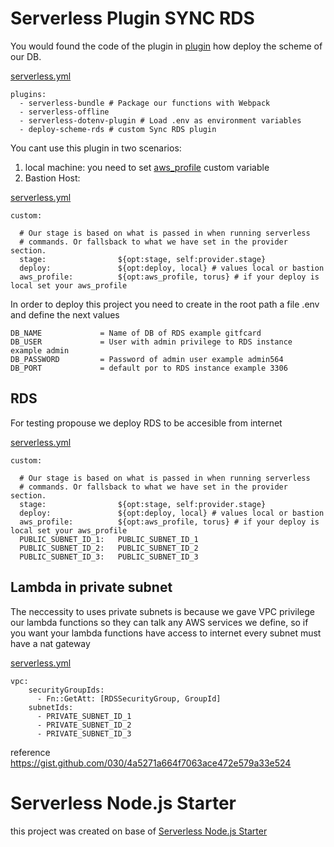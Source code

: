 # Serverless Plugin SYNC RDS

You would found the code of the plugin in [plugin](.serverless_plugins/deploy-scheme-rds.js#L7) how deploy the scheme of our DB.

[serverless.yml](serverless.yml#L12)
```
plugins:
  - serverless-bundle # Package our functions with Webpack
  - serverless-offline
  - serverless-dotenv-plugin # Load .env as environment variables
  - deploy-scheme-rds # custom Sync RDS plugin
```

You cant use this plugin in two scenarios:

  1) local machine: you need to set [aws_profile](serverless.yml#L12) custom variable 
  2) Bastion Host: 


[serverless.yml](serverless.yml#L19-L20)
```
custom:  
  
  # Our stage is based on what is passed in when running serverless
  # commands. Or fallsback to what we have set in the provider section.
  stage:                ${opt:stage, self:provider.stage}
  deploy:               ${opt:deploy, local} # values local or bastion
  aws_profile:          ${opt:aws_profile, torus} # if your deploy is local set your aws_profile
```

In order to deploy this project you need to create in the root path a file .env and define the next values

```
DB_NAME             = Name of DB of RDS example gitfcard
DB_USER             = User with admin privilege to RDS instance example admin
DB_PASSWORD         = Password of admin user example admin564
DB_PORT             = default por to RDS instance example 3306
```

## RDS 

For testing propouse we deploy RDS to be accesible from internet

[serverless.yml](serverless.yml#L20-L22)
```
custom:  
  
  # Our stage is based on what is passed in when running serverless
  # commands. Or fallsback to what we have set in the provider section.
  stage:                ${opt:stage, self:provider.stage}
  deploy:               ${opt:deploy, local} # values local or bastion
  aws_profile:          ${opt:aws_profile, torus} # if your deploy is local set your aws_profile
  PUBLIC_SUBNET_ID_1:   PUBLIC_SUBNET_ID_1
  PUBLIC_SUBNET_ID_2:   PUBLIC_SUBNET_ID_2
  PUBLIC_SUBNET_ID_3:   PUBLIC_SUBNET_ID_3
```

## Lambda in private subnet

The neccessity to uses private subnets is because we gave VPC privilege our lambda functions so they can talk any AWS services we define, so if you want your lambda functions have access to internet every subnet must have a nat gateway

[serverless.yml](serverless.yml#L47-L49)
```
vpc:
    securityGroupIds:
      - Fn::GetAtt: [RDSSecurityGroup, GroupId]
    subnetIds:      
      - PRIVATE_SUBNET_ID_1
      - PRIVATE_SUBNET_ID_2
      - PRIVATE_SUBNET_ID_3      
```

reference https://gist.github.com/030/4a5271a664f7063ace472e579a33e524

# Serverless Node.js Starter

this project was created on base of  [Serverless Node.js Starter](https://github.com/AnomalyInnovations/serverless-nodejs-starter) 